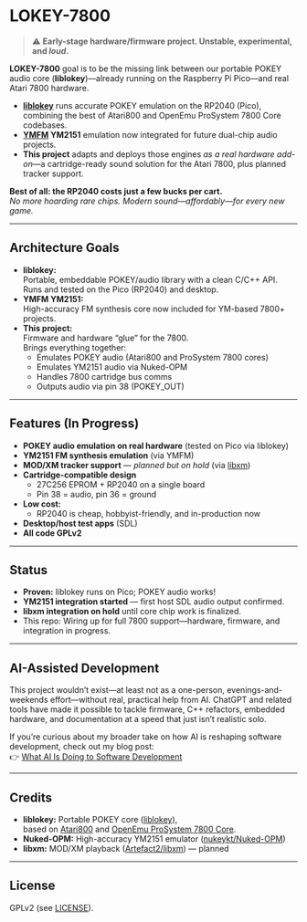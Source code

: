 # LOKEY-7800

> ⚠️ **Early-stage hardware/firmware project. Unstable, experimental, and *loud*.**

**LOKEY-7800** goal is to be the missing link between our portable POKEY audio core (**liblokey**)—already running
on the
Raspberry Pi Pico—and real Atari 7800 hardware.

- **[liblokey](https://github.com/jbsohn/liblokey)** runs accurate POKEY emulation on the RP2040 (Pico), combining the
  best of Atari800 and OpenEmu ProSystem
  7800 Core codebases.
- **[YMFM](https://github.com/aaronsgiles/ymfm) YM2151** emulation now integrated for future dual-chip audio projects.
- **This project** adapts and deploys those engines *as a real hardware add-on*—a cartridge-ready sound solution for the
  Atari 7800, plus planned tracker support.

**Best of all: the RP2040 costs just a few bucks per cart.**  
*No more hoarding rare chips. Modern sound—affordably—for every new game.*

---

## Architecture Goals

- **liblokey:**  
  Portable, embeddable POKEY/audio library with a clean C/C++ API.  
  Runs and tested on the Pico (RP2040) and desktop.
- **YMFM YM2151:**  
  High-accuracy FM synthesis core now included for YM-based 7800+ projects.
- **This project:**  
  Firmware and hardware “glue” for the 7800.  
  Brings everything together:
    - Emulates POKEY audio (Atari800 and ProSystem 7800 cores)
    - Emulates YM2151 audio via Nuked-OPM
    - Handles 7800 cartridge bus comms
    - Outputs audio via pin 38 (POKEY_OUT)

---

## Features (In Progress)

- **POKEY audio emulation on real hardware** (tested on Pico via liblokey)
- **YM2151 FM synthesis emulation** (via YMFM)
- **MOD/XM tracker support** — *planned but on hold* (via [libxm](https://github.com/Artefact2/libxm))
- **Cartridge-compatible design**
    - 27C256 EPROM + RP2040 on a single board
    - Pin 38 = audio, pin 36 = ground
- **Low cost:**
    - RP2040 is cheap, hobbyist-friendly, and in-production now
- **Desktop/host test apps** (SDL)
- **All code GPLv2**

---

## Status

- **Proven:** liblokey runs on Pico; POKEY audio works!
- **YM2151 integration started** — first host SDL audio output confirmed.
- **libxm integration on hold** until core chip work is finalized.
- This repo: Wiring up for full 7800 support—hardware, firmware, and integration in progress.

---

## AI-Assisted Development

This project wouldn’t exist—at least not as a one-person, evenings-and-weekends effort—without real, practical help from
AI. ChatGPT and related tools have made it possible to tackle firmware, C++ refactors, embedded hardware, and
documentation at a speed that just isn’t realistic solo.

If you’re curious about my broader take on how AI is reshaping software development, check out my blog post:  
👉 [What AI Is Doing to Software Development](https://johnsmusicandtech.com/posts/what-ai-is-doing-to-software-development/)

---

## Credits

- **liblokey:** Portable POKEY core ([liblokey](https://github.com/YOURNAME/liblokey)),  
  based on [Atari800](https://github.com/atari800/atari800)
  and [OpenEmu ProSystem 7800 Core](https://github.com/OpenEmu/ProSystem-Core).
- **Nuked-OPM:** High-accuracy YM2151 emulator ([nukeykt/Nuked-OPM](https://github.com/nukeykt/Nuked-OPM))
- **libxm:** MOD/XM playback ([Artefact2/libxm](https://github.com/Artefact2/libxm)) — planned

---

## License

GPLv2 (see [LICENSE](LICENSE)).
